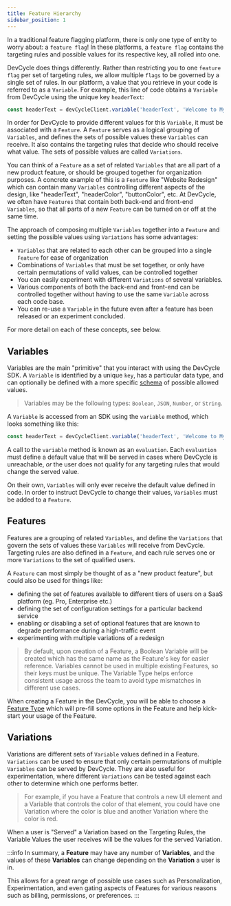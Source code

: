 ```yaml
---
title: Feature Hierarchy
sidebar_position: 1
---
```

In a traditional feature flagging platform, there is only one type of entity to worry about: a `feature flag`! In these 
platforms, a `feature flag` contains the targeting rules and possible values for its respective key, all rolled into one.

DevCycle does things differently. Rather than restricting you to one `feature flag` per set of targeting rules, we allow
multiple `flags` to be governed by a single set of rules. In our platform, a value that you retrieve in your code is
referred to as a `Variable`. For example, this line of code obtains a `Variable` from DevCycle using the unique key `headerText`:
```typescript
const headerText = devCycleClient.variable('headerText', 'Welcome to My Website!')
```

In order for DevCycle to provide different values for this `Variable`, it must be associated with a `Feature`. A `Feature`
serves as a logical grouping of `Variables`, and defines the sets of possible values these `Variables` can receive.
It also contains the targeting rules that decide who should receive what value. The sets of possible values are called 
`Variations`. 

You can think of a `Feature` as a set of related `Variables` that are all part of a new product feature, or should be 
grouped together for organization purposes. A concrete example of this is a `Feature` like "Website Redesign" which
can contain many `Variables` controlling different aspects of the design, like "headerText", "headerColor", "buttonColor", etc.
At DevCycle, we often have `Features` that contain both back-end and front-end `Variables`, so that all parts of a new `Feature`
can be turned on or off at the same time.

The approach of composing multiple `Variables` together into a `Feature` and setting the possible values
using `Variations` has some advantages:

- `Variables` that are related to each other can be grouped into a single `Feature` for ease of organization
- Combinations of `Variables` that must be set together, or only have certain permutations of valid values, can be controlled
together
- You can easily experiment with different `Variations` of several variables. 
- Various components of both the back-end and front-end can be controlled together without having to use the same `Variable`
across each code base.
- You can re-use a `Variable` in the future even after a feature has been released or an experiment concluded.

For more detail on each of these concepts, see below.

## Variables

Variables are the main "primitive" that you interact with using the DevCycle SDK. A `Variable` is identified by a unique
`key`, has a particular data type, and can optionally be defined with a 
more specific [schema](/topics/security-guardrails/variable-schemas) of possible allowed values.

> Variables may be the following types: `Boolean`, `JSON`, `Number`, or `String`.

A `Variable` is accessed from an SDK using the `variable` method, which looks something like this:
```typescript
const headerText = devCycleClient.variable('headerText', 'Welcome to My Website!')
```

A call to the `variable` method is known as an `evaluation`. Each `evaluation` must define a default value that will be
served in cases where DevCycle is unreachable, _or_ the user does not qualify for any targeting rules that would
change the served value.

On their own, `Variables` will only ever receive the default value defined in code. In order to instruct DevCycle to 
change their values, `Variables` must be added to a `Feature`.

## Features 

Features are a grouping of related `Variables`, and define the `Variations` that govern the sets of values these
`Variables` will receive from DevCycle. Targeting rules are also defined in a `Feature`, and each rule serves one or more
`Variations` to the set of qualified users.

A `Feature` can most simply be thought of as a "new product feature", but could also be used for things like:

- defining the set of features available to different tiers of users on a SaaS platform (eg. Pro, Enterprise etc.)
- defining the set of configuration settings for a particular backend service
- enabling or disabling a set of optional features that are known to degrade performance during a high-traffic event
- experimenting with multiple variations of a redesign

> By default, upon creation of a Feature, a Boolean Variable will be created which has the same name as the Feature's key for easier reference. Variables cannot be used in multiple existing Features, so their keys must be unique. The Variable Type helps enforce consistent usage across the team to avoid type mismatches in different use cases.

When creating a Feature in the DevCycle, you will be able to choose a [Feature Type](/introduction/core-concepts/feature-types) which will pre-fill some options in the Feature and help kick-start your usage of the Feature. 


## Variations 

Variations are different sets of `Variable` values defined in a Feature. `Variations` can be used to ensure that only 
certain permutations of multiple `Variables` can be served by DevCycle. They are also useful for experimentation, where
different `Variations` can be tested against each other to determine which one performs better.

> For example, if you have a Feature that controls a new UI element and a Variable that controls the color of that element, you could have one Variation where the color is blue and another Variation where the color is red.

When a user is "Served" a Variation based on the Targeting Rules, the Variable Values the user receives will be the values for the served Variation.

:::info
In summary, a **Feature** may have any number of **Variables**, and the values of these **Variables** can change depending on the **Variation** a user is in. 

This allows for a great range of possible use cases such as Personalization, Experimentation, and even gating aspects of Features for various reasons such as billing, permissions, or preferences.
:::
